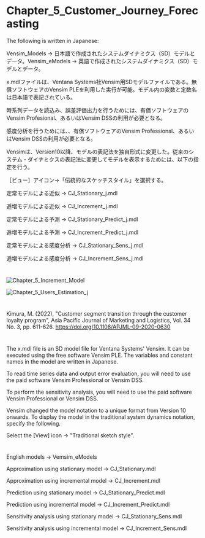 # Chapter_5_Customer_Journey_Forecasting
The following is written in Japanese:

Vensim_Models -> 日本語で作成されたシステムダイナミクス（SD）モデルとデータ。Vensim_eModels -> 英語で作成されたシステムダイナミクス（SD）モデルとデータ。

x.mdlファイルは、Ventana Systems社Vensim用SDモデルファイルである。無償ソフトウェアのVensim PLEを利用した実行が可能。モデル内の変数と定数名は日本語で表記されている。

時系列データを読込み、誤差評価出力を行うためには、有償ソフトウェアのVensim Profesional、あるいはVensim DSSの利用が必要となる。

感度分析を行うためには、、有償ソフトウェアのVensim Professional、あるいはVensim DSSの利用が必要となる。

Vensimは、Version10以降、モデルの表記法を独自形式に変更した。従来のシステム・ダイナミクスの表記法に変更してモデルを表示するためには、以下の指定を行う。

［ビュー］アイコン→「伝統的なスケッチスタイル」を選択する。

定常モデルによる近似  -> CJ_Stationary_j.mdl

逓増モデルによる近似 ->  CJ_Increment_j.mdl

定常モデルによる予測 -> CJ_Stationary_Predict_j.mdl

逓増モデルによる予測 -> CJ_Increment_Predict_j.mdl

定常モデルによる感度分析 -> CJ_Stationary_Sens_j.mdl

逓増モデルによる感度分析 -> CJ_Increment_Sens_j.mdl
#
![Chapter_5_Increment_Model](https://github.com/user-attachments/assets/6236c12c-593f-473d-af60-163de970e7fc)

![Chapter_5_Users_Estimation_j](https://github.com/user-attachments/assets/01820895-41fb-409e-9d0f-a1a18bf14426)
#
 Kimura, M. (2022), "Customer segment transition through the customer loyalty program", Asia Pacific Journal of Marketing and Logistics, Vol. 34 No. 3, pp. 611-626. https://doi.org/10.1108/APJML-09-2020-0630 

#
The x.mdl file is an SD model file for Ventana Systems' Vensim. It can be executed using the free software Vensim PLE. The variables and constant names in the model are written in Japanese.

To read time series data and output error evaluation, you will need to use the paid software Vensim Professional or Vensim DSS.

To perform the sensitivity analysis, you will need to use the paid software Vensim Professional or Vensim DSS.

Vensim changed the model notation to a unique format from Version 10 onwards. To display the model in the traditional system dynamics notation, specify the following.

Select the [View] icon → "Traditional sketch style".

#
English models ->  Vemsim_eModels

Approximation using stationary model -> CJ_Stationary.mdl

Approximation using incremental model -> CJ_Increment.mdl

Prediction using stationary model -> CJ_Stationary_Predict.mdl

Prediction using incremental model -> CJ_Increment_Predict.mdl

Sensitivity analysis using stationary model -> CJ_Stationary_Sens.mdl

Sensitivity analysis using incremental model -> CJ_Increment_Sens.mdl

